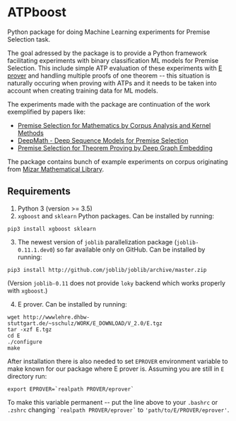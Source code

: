 # ATPboost
Python package for doing Machine Learning experiments for Premise Selection task.

The goal adressed by the package is to provide a Python framework facilitating experiments with binary classification ML models for Premise Selection. This include simple ATP evaluation of these experiments with [E prover](http://wwwlehre.dhbw-stuttgart.de/~sschulz/E/E.html) and handling multiple proofs of one theorem -- this situation is naturally occuring when proving with ATPs and it needs to be taken into account when creating training data for ML models.

The experiments made with the package are continuation of the work exemplified by papers like:
* [Premise Selection for Mathematics by Corpus Analysis and Kernel Methods](https://link.springer.com/article/10.1007/s10817-013-9286-5)
* [DeepMath - Deep Sequence Models for Premise Selection](https://arxiv.org/abs/1606.04442)
* [Premise Selection for Theorem Proving by Deep Graph Embedding](http://papers.nips.cc/paper/6871-premise-selection-for-theorem-proving-by-deep-graph-embedding)

The package contains bunch of example experiments on corpus originating from [Mizar Mathematical Library](http://mizar.org/library/).

## Requirements
1. Python 3 (version >= 3.5)
2. `xgboost` and `sklearn` Python packages. Can be installed by running:
```
pip3 install xgboost sklearn
```
3. The newest version of `joblib` parallelization package (`joblib-0.11.1.dev0`) so far available only on GitHub. Can be installed by running:
```
pip3 install http://github.com/joblib/joblib/archive/master.zip
```
(Version `joblib-0.11` does not provide `loky` backend which works properly with `xgboost`.)

4. E prover. Can be installed by running:
```
wget http://wwwlehre.dhbw-stuttgart.de/~sschulz/WORK/E_DOWNLOAD/V_2.0/E.tgz
tar -xzf E.tgz
cd E
./configure
make
```
After installation there is also needed to set `EPROVER` environment variable to make known for our package where E prover is. Assuming you are still in `E` directory run:

```export EPROVER=`realpath PROVER/eprover` ```

To make this variable permanent -- put the line above to your `.bashrc` or `.zshrc` changing `` `realpath PROVER/eprover` ``
to `'path/to/E/PROVER/eprover'`.


